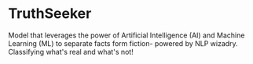 # TruthSeeker
Model that leverages the power of Artificial Intelligence (AI) and Machine Learning (ML) to separate facts form fiction- powered by NLP wizadry. Classifying what's real and what's not!
